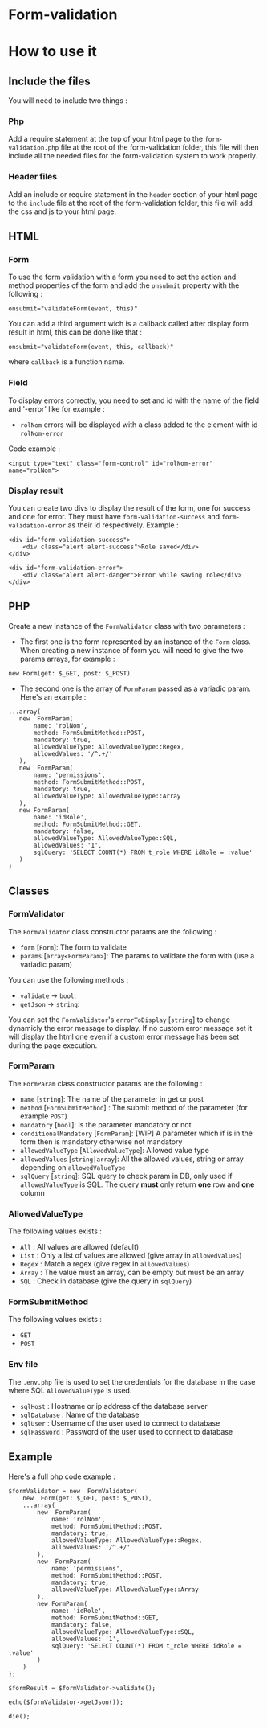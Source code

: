 # Form-validation

# How to use it

## Include the files
You will need to include two things :

### Php
Add a require statement at the top of your html page to the `form-validation.php` file at the root of the form-validation folder, this file will then include all the needed files for the form-validation system to work properly.

### Header files
Add an include or require statement in the `header` section of your html page to the `include` file at the root of the form-validation folder, this file will add the css and js to your html page.

## HTML

### Form
To use the form validation with a form you need to set the action and method properties of the form and add the `onsubmit` property with the following : 
```
onsubmit="validateForm(event, this)"
```
You can add a third argument wich is a callback called after display form result in html, this can be done like that : 
```
onsubmit="validateForm(event, this, callback)"
```
where `callback` is a function name.

### Field
To display errors correctly, you need to set and id with the name of the field and '-error' like for example : 
 - `rolNom` errors will be displayed with a class added to the element with id `rolNom-error`

Code example :
```
<input type="text" class="form-control" id="rolNom-error" name="rolNom">
```

### Display result
You can create two divs to display the result of the form, one for success and one for error. They must have `form-validation-success` and `form-validation-error` as their id respectively. Example : 

```
<div id="form-validation-success">
    <div class="alert alert-success">Role saved</div>
</div>

<div id="form-validation-error">
    <div class="alert alert-danger">Error while saving role</div>
</div>
```

## PHP

Create a new instance of the `FormValidator` class with two parameters :

 - The first one is the form represented by an instance of the `Form` class. When creating a new instance of form you will need to give the two params arrays, for example : 
 ```
 new Form(get: $_GET, post: $_POST)
 ```
 
 - The second one is the array of `FormParam` passed as a variadic param. Here's an example : 
 ```
 ...array(
    new  FormParam(
        name: 'rolNom',
        method: FormSubmitMethod::POST,
        mandatory: true,
        allowedValueType: AllowedValueType::Regex,
        allowedValues: '/^.+/'
    ),
    new  FormParam(
        name: 'permissions',
        method: FormSubmitMethod::POST,
        mandatory: true,
        allowedValueType: AllowedValueType::Array
    ),
    new FormParam(
        name: 'idRole',
        method: FormSubmitMethod::GET,
        mandatory: false,
        allowedValueType: AllowedValueType::SQL,
        allowedValues: '1',
        sqlQuery: 'SELECT COUNT(*) FROM t_role WHERE idRole = :value'
    )
)
```

## Classes

### FormValidator
The `FormValidator` class constructor params are the following :
 - `form` [`Form`]: The form to validate
 - `params` [`array<FormParam>`]: The params to validate the form with (use a variadic param)

You can use the following methods :
 - `validate` -> `bool`:
 - `getJson` -> `string`:

You can set the `FormValidator`'s `errorToDisplay` [`string`] to change dynamicly the error message to display. If no custom error message set it will display the html one even if a custom error message has been set during the page execution.

### FormParam
The `FormParam` class constructor params are the following :
 - `name` [`string`]: The name of the parameter in get or post
 - `method` [`FormSubmitMethod`] : The submit method of the parameter (for example `POST`)
 - `mandatory` [`bool`]: Is the parameter mandatory or not
 - `conditionalMandatory` [`FormParam`]: [WIP] A parameter which if is in the form then is mandatory otherwise not mandatory
 - `allowedValueType` [`AllowedValueType`]: Allowed value type 
 - `allowedValues` [`string|array`]: All the allowed values, string or array depending on `allowedValueType`
 - `sqlQuery` [`string`]: SQL query to check param in DB, only used if `allowedValueType` is SQL. The query **must** only return **one** row and **one** column

### AllowedValueType
The following values exists :
 - `All` : All values are allowed (default)
 - `List` : Only a list of values are allowed (give array in `allowedValues`)
 - `Regex` : Match a regex (give regex in `allowedValues`)
 - `Array` : The value must an array, can be empty but must be an array
 - `SQL` : Check in database (give the query in `sqlQuery`)


### FormSubmitMethod
The following values exists :
 - `GET`
 - `POST`


### Env file
The `.env.php` file is used to set the credentials for the database in the case where SQL `AllowedValueType` is used.

 - `sqlHost` : Hostname or ip address of the database server
 - `sqlDatabase` : Name of the database
 - `sqlUser` : Username of the user used to connect to database
 - `sqlPassword` : Password of the user used to connect to database


## Example

Here's a full php code example :
```
$formValidator = new  FormValidator(
	new  Form(get: $_GET, post: $_POST),
	...array(
		new  FormParam(
			name: 'rolNom',
			method: FormSubmitMethod::POST,
			mandatory: true,
			allowedValueType: AllowedValueType::Regex,
			allowedValues: '/^.+/'
		),
		new  FormParam(
			name: 'permissions',
			method: FormSubmitMethod::POST,
			mandatory: true,
			allowedValueType: AllowedValueType::Array
		),
		new FormParam(
            name: 'idRole',
            method: FormSubmitMethod::GET,
            mandatory: false,
            allowedValueType: AllowedValueType::SQL,
            allowedValues: '1',
            sqlQuery: 'SELECT COUNT(*) FROM t_role WHERE idRole = :value'
        )
	)
);

$formResult = $formValidator->validate();

echo($formValidator->getJson());

die();
```